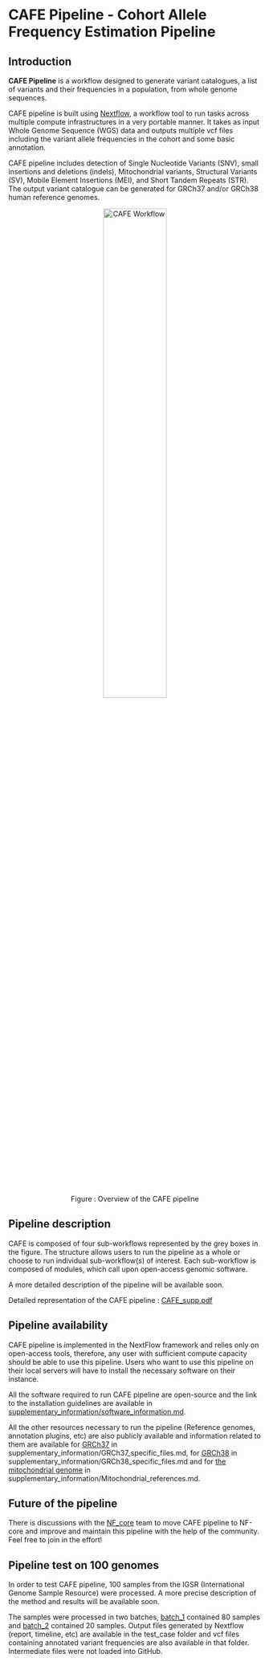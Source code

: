 # CAFE Pipeline - Cohort Allele Frequency Estimation Pipeline


## Introduction

**CAFE Pipeline** is a workflow designed to generate variant catalogues, a list of variants and their frequencies in a population, from whole genome sequences.

CAFE pipeline is built using [Nextflow](https://www.nextflow.io), a workflow tool to run tasks across multiple compute infrastructures in a very portable manner. It takes as input Whole Genome Sequence (WGS) data and outputs multiple vcf files including the variant allele frequencies in the cohort and some basic annotation.

CAFE pipeline includes detection of Single Nucleotide Variants (SNV), small insertions and deletions (indels), Mitochondrial variants, Structural Variants (SV), Mobile Element Insertions (MEI), and Short Tandem Repeats (STR). The output variant catalogue can be generated for GRCh37 and/or GRCh38 human reference genomes.

<p align="center">
    <img title="CAFE Workflow" src="https://user-images.githubusercontent.com/54953390/190030122-22e38401-4131-46b9-9af5-dbbe45f50650.png" width=50%>
</p>
<p align="center">
Figure : Overview of the CAFE pipeline
</p>


## Pipeline description

CAFE is composed of four sub-workflows represented by the grey boxes in the figure. The structure allows users to run the pipeline as a whole or choose to run individual sub-workflow(s) of interest. Each sub-workflow is composed of modules, which call upon open-access genomic software.

A more detailed description of the pipeline will be available soon.

Detailed representation of the CAFE pipeline : [CAFE_supp.pdf](https://github.com/scorreard/CAFE_Readme/files/9480518/CAFE_supp.pdf)

## Pipeline availability

CAFE pipeline is implemented in the NextFlow framework and relies only on open-access tools, therefore, any user with sufficient compute capacity should be able to use this pipeline. Users who want to use this pipeline on their local servers will have to install the necessary software on their instance.

All the software required to run CAFE pipeline are open-source and the link to the installation guidelines are available in [supplementary_information/software_information.md](https://github.com/wassermanlab/CAFE_pipeline/blob/main/supplementary_information/software_information.md).

All the other resources necessary to run the pipeline (Reference genomes, annotation plugins, etc) are also publicly available and information related to them are available for [GRCh37](https://github.com/wassermanlab/CAFE_pipeline/blob/main/supplementary_information/GRCh37_specific_files.md) in supplementary_information/GRCh37_specific_files.md, for [GRCh38](https://github.com/wassermanlab/CAFE_pipeline/blob/main/supplementary_information/GRCh38_specific_files.md) in supplementary_information/GRCh38_specific_files.md and for [the mitochondrial genome](https://github.com/wassermanlab/CAFE_pipeline/blob/main/supplementary_information/Mitochondrial_references.md) in supplementary_information/Mitochondrial_references.md.

## Future of the pipeline

There is discussions with the [NF_core](https://nf-co.re) team to move CAFE pipeline to NF-core and improve and maintain this pipeline with the help of the community. Feel free to join in the effort!


## Pipeline test on 100 genomes

In order to test CAFE pipeline, 100 samples from the IGSR (International Genome Sample Resource) were processed. A more precise description of the method and results will be available soon. 

The samples were processed in two batches, [batch_1](https://github.com/wassermanlab/CAFE_pipeline/blob/main/test_case/80_samples_information) contained 80 samples and [batch_2](https://github.com/wassermanlab/CAFE_pipeline/blob/main/test_case/20_samples_information) contained 20 samples.
Output files generated by Nextflow (report, timeline, etc) are available in the test_case folder and vcf files containing annotated variant frequencies are also available in that folder. Intermediate files were not loaded into GitHub.






